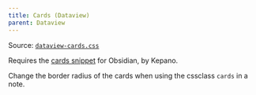 ```yaml
---
title: Cards (Dataview)
parent: Dataview
---
```


Source: [`dataview-cards.css`](https://github.com/ElsaTam/obsidian-fancy-a-story/blob/main/scss/plugins/community/dataview/_dataview-cards.scss)

Requires the [cards snippet](https://github.com/kepano/obsidian-minimal/blob/master/src/scss/features/cards.scss) for Obsidian, by Kepano.

Change the border radius of the cards when using the cssclass `cards` in a note.